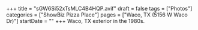 +++
title = "sGW6Si52xTsMLC4B4HQP.avif"
draft = false
tags = ["Photos"]
categories = ["ShowBiz Pizza Place"]
pages = ["Waco, TX (5156 W Waco Dr)"]
startDate = ""
+++
Waco, TX exterior in the 1980s.

